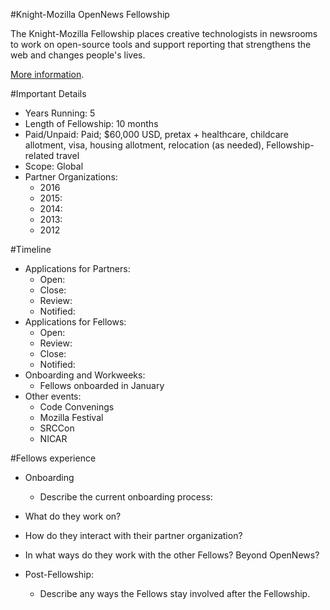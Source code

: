 #Knight-Mozilla OpenNews Fellowship

The Knight-Mozilla Fellowship places creative technologists in newsrooms to work on open-source tools and support reporting that strengthens the web and changes people's lives.

[More information](https://opennews.org/what/fellowships/).

#Important Details
- Years Running: 5
- Length of Fellowship: 10 months
- Paid/Unpaid: Paid; $60,000 USD, pretax + healthcare, childcare allotment, visa, housing allotment, relocation (as needed), Fellowship-related travel
- Scope: Global
- Partner Organizations:
  - 2016
  - 2015: 
  - 2014:
  - 2013:
  - 2012

#Timeline
- Applications for Partners:
  - Open:
  - Close: 
  - Review:
  - Notified:
- Applications for Fellows:
  - Open:
  - Review:
  - Close:
  - Notified:
- Onboarding and Workweeks:
  - Fellows onboarded in January
- Other events:
  - Code Convenings
  - Mozilla Festival
  - SRCCon
  - NICAR
  
#Fellows experience
- Onboarding
  - Describe the current onboarding process:
  
- What do they work on?
- How do they interact with their partner organization? 
- In what ways do they work with the other Fellows? Beyond OpenNews?
- Post-Fellowship:
  - Describe any ways the Fellows stay involved after the Fellowship. 

